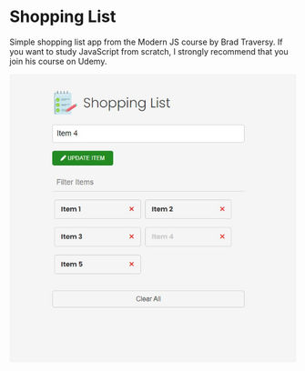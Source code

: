 # Shopping List

Simple shopping list app from the Modern JS course by Brad Traversy.
If you want to study JavaScript from scratch, I strongly recommend that you join his course on Udemy.

![App Image](./images/screenshot.jpg)
